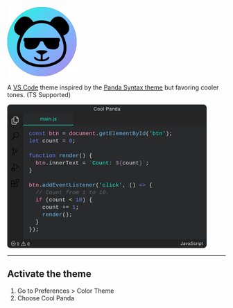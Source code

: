 ![Cool Panda logo](https://raw.githubusercontent.com/JusticeMatthew/cool-panda/main/images/cool-panda.png)

A [VS Code](https://code.visualstudio.com/) theme inspired by the [Panda Syntax theme](https://github.com/PandaTheme/panda-syntax-vscode) but favoring cooler tones. (TS Supported)

![Cool Panda example](https://raw.githubusercontent.com/JusticeMatthew/cool-panda/main/images/cool-panda-preview.png)


---

## Activate the theme

1. Go to Preferences > Color Theme
2. Choose Cool Panda